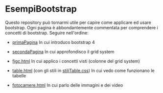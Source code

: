 # EsempiBootstrap

Questo repository può tornarmi utile per capire come applicare ed usare bootstrap.
Ogni pagina è abbondantemente commentata per comprendere i concetti di bootstrap. Seguire nell'ordine:

- [primaPagina](https://github.com/marcoBelt99/EsempiBootstrap/blob/master/primaPagina.html) In cui introduco bootstrap 4

- [secondaPagina](https://github.com/marcoBelt99/EsempiBootstrap/blob/master/secondaPagina.html) In cui approfondisco il grid system

- [figc.html](https://github.com/marcoBelt99/EsempiBootstrap/blob/master/figc.html) In cui applico i concetti visti (colonne del grid system)

- [table.html](https://github.com/marcoBelt99/EsempiBootstrap/blob/master/table.html) (con gli stili in [stiliTable.css](https://github.com/marcoBelt99/EsempiBootstrap/blob/master/stiliTable.css)) In cui vedo come funzionano le tabelle

- [fotocamere.html](https://github.com/marcoBelt99/EsempiBootstrap/blob/master/fotocamere.html) In cui parlo delle immagini e dei video
